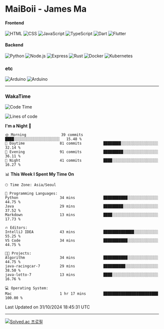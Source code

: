 # MaiBoii - James Ma

#### Frontend
![HTML](https://img.shields.io/badge/-HTML-E34F26?style=flat-square&logo=html5&logoColor=white)
![CSS](https://img.shields.io/badge/-CSS-1572B6?style=flat-square&logo=css3)
![JavaScript](https://img.shields.io/badge/-JavaScript-F7DF1E?style=flat-square&logo=javascript&logoColor=black)
![TypeScript](https://img.shields.io/badge/-TypeScript-02569B?style=flat-square&logo=typescript&logoColor=white)
![Dart](https://img.shields.io/badge/-Dart-0175C2?style=flat-square&logo=dart)
![Flutter](https://img.shields.io/badge/-Flutter-02569B?style=flat-square&logo=flutter)


#### Backend
![Python](https://img.shields.io/badge/-Python-3776AB?style=flat-square&logo=python&logoColor=white)
![Node.js](https://img.shields.io/badge/-Node.js-339933?style=flat-square&logo=node.js&logoColor=white)
![Express](https://img.shields.io/badge/-Express-339933?style=flat-square&logo=express&logoColor=white)
![Rust](https://img.shields.io/badge/-Rust-000000?style=flat-square&logo=rust&logoColor=white)
![Docker](https://img.shields.io/badge/-Docker-2496ED?style=flat-square&logo=docker&logoColor=white)
![Kubernetes](https://img.shields.io/badge/-Kubernetes-326CE5?style=flat-square&logo=kubernetes&logoColor=white)


### etc
![Arduino](https://img.shields.io/badge/-Arduino-00878F?style=flat-square&logo=arduino&logoColor=white)
![Arduino](https://img.shields.io/badge/-Bevy-232326?style=flat-square&logo=bevy&logoColor=white)

---
### WakaTime
<!--START_SECTION:waka-->
![Code Time](http://img.shields.io/badge/Code%20Time-877%20hrs%202%20mins-blue)

![Lines of code](https://img.shields.io/badge/From%20Hello%20World%20I%27ve%20Written-1.3%20million%20lines%20of%20code-blue)

**I'm a Night 🦉** 

```text
🌞 Morning                39 commits          ████░░░░░░░░░░░░░░░░░░░░░   15.48 % 
🌆 Daytime                81 commits          ████████░░░░░░░░░░░░░░░░░   32.14 % 
🌃 Evening                91 commits          █████████░░░░░░░░░░░░░░░░   36.11 % 
🌙 Night                  41 commits          ████░░░░░░░░░░░░░░░░░░░░░   16.27 % 
```


📊 **This Week I Spent My Time On** 

```text
🕑︎ Time Zone: Asia/Seoul

💬 Programming Languages: 
Python                   34 mins             ███████████░░░░░░░░░░░░░░   44.75 % 
Java                     29 mins             █████████░░░░░░░░░░░░░░░░   37.52 % 
Markdown                 13 mins             ████░░░░░░░░░░░░░░░░░░░░░   17.73 % 

🔥 Editors: 
IntelliJ IDEA            43 mins             ██████████████░░░░░░░░░░░   55.25 % 
VS Code                  34 mins             ███████████░░░░░░░░░░░░░░   44.75 % 

🐱‍💻 Projects: 
Algorithm                34 mins             ███████████░░░░░░░░░░░░░░   44.75 % 
java-racingcar-7         29 mins             ██████████░░░░░░░░░░░░░░░   38.50 % 
java-lotto-7             13 mins             ████░░░░░░░░░░░░░░░░░░░░░   16.76 % 

💻 Operating System: 
Mac                      1 hr 17 mins        █████████████████████████   100.00 % 
```


 Last Updated on 31/10/2024 18:45:31 UTC
<!--END_SECTION:waka-->
---
[![Solved.ac
프로필](http://mazassumnida.wtf/api/v2/generate_badge?boj=msu2020)](https://solved.ac/msu2020)
